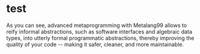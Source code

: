 # test

As you can see, advanced metaprogramming with Metalang99 allows to reify informal abstractions, such as software interfaces and algebraic data types, into utterly formal programmatic abstractions, thereby improving the quality of your code -- making it safer, cleaner, and more maintainable.
